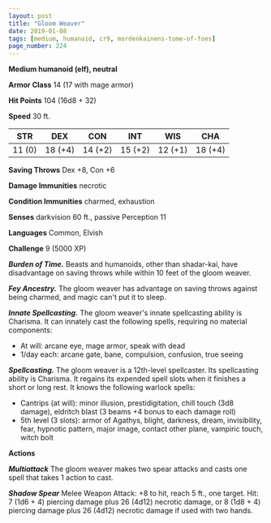 ```yaml
---
layout: post
title: "Gloom Weaver"
date: 2019-01-08
tags: [medium, humanoid, cr9, mordenkainens-tome-of-foes]
page_number: 224
---
```


**Medium humanoid (elf), neutral**

**Armor Class** 14 (17 with mage armor)

**Hit Points** 104  (16d8 + 32)

**Speed** 30 ft.

|   STR   |   DEX   |   CON   |   INT   |   WIS   |   CHA   |
|:-------:|:-------:|:-------:|:-------:|:-------:|:-------:|
| 11 (0) | 18 (+4) | 14 (+2) | 15 (+2) | 12 (+1) | 18 (+4) |

**Saving Throws** Dex +8, Con +6

**Damage Immunities** necrotic

**Condition Immunities** charmed, exhaustion

**Senses** darkvision 60 ft., passive Perception 11

**Languages** Common, Elvish

**Challenge** 9 (5000 XP)

***Burden of Time.*** Beasts and humanoids, other than shadar-kai, have disadvantage on saving throws while within 10 feet of the gloom weaver.

***Fey Ancestry.*** The gloom weaver has advantage on saving throws against being charmed, and magic can't put it to sleep.

***Innate Spellcasting.*** The gloom weaver's innate spellcasting ability is Charisma. It can innately cast the following spells, requiring no material components:
* At will: arcane eye, mage armor, speak with dead
* 1/day each: arcane gate, bane, compulsion, confusion, true seeing

***Spellcasting.*** The gloom weaver is a 12th-level spellcaster. Its spellcasting ability is Charisma. It regains its expended spell slots when it finishes a short or long rest. It knows the following warlock spells:
* Cantrips (at will): minor illusion, prestidigitation, chill touch (3d8 damage), eldritch blast (3 beams +4 bonus to each damage roll)
* 5th level (3 slots): armor of Agathys, blight, darkness, dream, invisibility, fear, hypnotic pattern, major image, contact other plane, vampiric touch, witch bolt


**Actions**

***Multiattack*** The gloom weaver makes two spear attacks and casts one spell that takes 1 action to cast.

***Shadow Spear*** Melee Weapon Attack: +8 to hit, reach 5 ft., one target. Hit: 7 (1d6 + 4) piercing damage plus 26 (4d12) necrotic damage, or 8 (1d8 + 4) piercing damage plus 26 (4d12) necrotic damage if used with two hands.